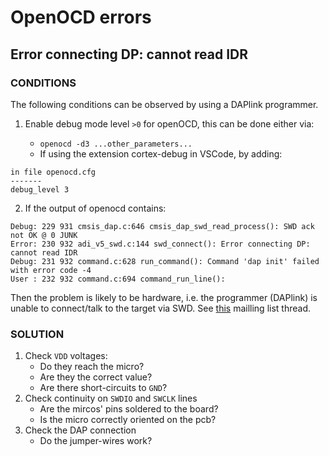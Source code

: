 # OpenOCD errors

## Error connecting DP: cannot read IDR

### CONDITIONS

The following conditions can be observed by using a DAPlink programmer.

1. Enable debug mode level `>0` for openOCD, this can be done either via:

    - `openocd -d3 ...other_parameters...`
    - If using the extension cortex-debug in VSCode, by adding:

```
in file openocd.cfg
-------
debug_level 3
```

2. If the output of openocd contains:

```
Debug: 229 931 cmsis_dap.c:646 cmsis_dap_swd_read_process(): SWD ack not OK @ 0 JUNK
Error: 230 932 adi_v5_swd.c:144 swd_connect(): Error connecting DP: cannot read IDR
Debug: 231 932 command.c:628 run_command(): Command 'dap init' failed with error code -4
User : 232 932 command.c:694 command_run_line():
```

Then the problem is likely to be hardware, i.e. the programmer (DAPlink) is unable to connect/talk to the target via SWD. See [this](https://sourceforge.net/p/openocd/mailman/openocd-devel/thread/20200706142907.GF2662%40home.paul.comp/) mailling list thread.

### SOLUTION

1. Check `VDD` voltages:
    - Do they reach the micro?
    - Are they the correct value?
    - Are there short-circuits to `GND`?
2. Check continuity on `SWDIO` and `SWCLK` lines
    - Are the mircos' pins soldered to the board?
    - Is the micro correctly oriented on the pcb?
3. Check the DAP connection
    - Do the jumper-wires work?
